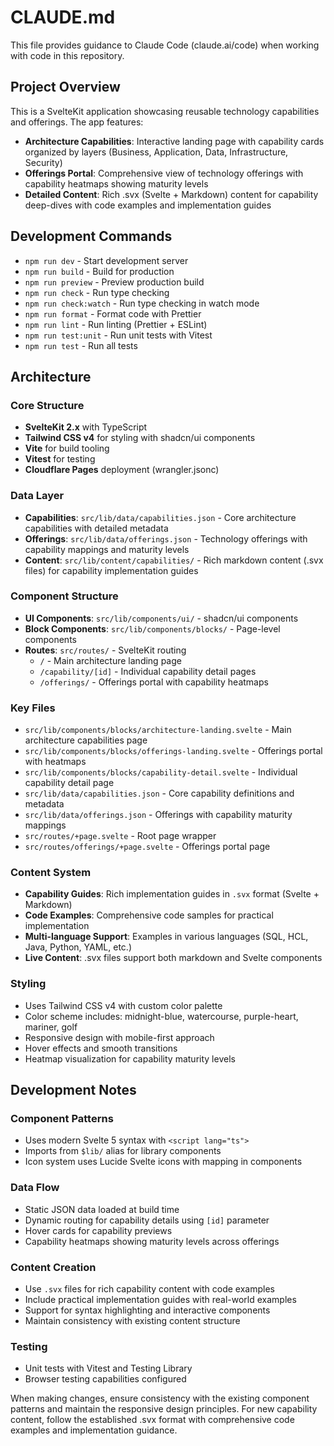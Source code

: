 # CLAUDE.md

This file provides guidance to Claude Code (claude.ai/code) when working with code in this repository.

## Project Overview

This is a SvelteKit application showcasing reusable technology capabilities and offerings. The app features:
- **Architecture Capabilities**: Interactive landing page with capability cards organized by layers (Business, Application, Data, Infrastructure, Security)
- **Offerings Portal**: Comprehensive view of technology offerings with capability heatmaps showing maturity levels
- **Detailed Content**: Rich .svx (Svelte + Markdown) content for capability deep-dives with code examples and implementation guides

## Development Commands

- `npm run dev` - Start development server
- `npm run build` - Build for production
- `npm run preview` - Preview production build
- `npm run check` - Run type checking
- `npm run check:watch` - Run type checking in watch mode
- `npm run format` - Format code with Prettier
- `npm run lint` - Run linting (Prettier + ESLint)
- `npm run test:unit` - Run unit tests with Vitest
- `npm run test` - Run all tests

## Architecture

### Core Structure
- **SvelteKit 2.x** with TypeScript
- **Tailwind CSS v4** for styling with shadcn/ui components
- **Vite** for build tooling
- **Vitest** for testing
- **Cloudflare Pages** deployment (wrangler.jsonc)

### Data Layer
- **Capabilities**: `src/lib/data/capabilities.json` - Core architecture capabilities with detailed metadata
- **Offerings**: `src/lib/data/offerings.json` - Technology offerings with capability mappings and maturity levels
- **Content**: `src/lib/content/capabilities/` - Rich markdown content (.svx files) for capability implementation guides

### Component Structure
- **UI Components**: `src/lib/components/ui/` - shadcn/ui components
- **Block Components**: `src/lib/components/blocks/` - Page-level components
- **Routes**: `src/routes/` - SvelteKit routing
  - `/` - Main architecture landing page
  - `/capability/[id]` - Individual capability detail pages
  - `/offerings/` - Offerings portal with capability heatmaps

### Key Files
- `src/lib/components/blocks/architecture-landing.svelte` - Main architecture capabilities page
- `src/lib/components/blocks/offerings-landing.svelte` - Offerings portal with heatmaps
- `src/lib/components/blocks/capability-detail.svelte` - Individual capability detail page
- `src/lib/data/capabilities.json` - Core capability definitions and metadata
- `src/lib/data/offerings.json` - Offerings with capability maturity mappings
- `src/routes/+page.svelte` - Root page wrapper
- `src/routes/offerings/+page.svelte` - Offerings portal page

### Content System
- **Capability Guides**: Rich implementation guides in `.svx` format (Svelte + Markdown)
- **Code Examples**: Comprehensive code samples for practical implementation
- **Multi-language Support**: Examples in various languages (SQL, HCL, Java, Python, YAML, etc.)
- **Live Content**: .svx files support both markdown and Svelte components

### Styling
- Uses Tailwind CSS v4 with custom color palette
- Color scheme includes: midnight-blue, watercourse, purple-heart, mariner, golf
- Responsive design with mobile-first approach
- Hover effects and smooth transitions
- Heatmap visualization for capability maturity levels

## Development Notes

### Component Patterns
- Uses modern Svelte 5 syntax with `<script lang="ts">`
- Imports from `$lib/` alias for library components
- Icon system uses Lucide Svelte icons with mapping in components

### Data Flow
- Static JSON data loaded at build time
- Dynamic routing for capability details using `[id]` parameter
- Hover cards for capability previews
- Capability heatmaps showing maturity levels across offerings

### Content Creation
- Use `.svx` files for rich capability content with code examples
- Include practical implementation guides with real-world examples
- Support for syntax highlighting and interactive components
- Maintain consistency with existing content structure

### Testing
- Unit tests with Vitest and Testing Library
- Browser testing capabilities configured

When making changes, ensure consistency with the existing component patterns and maintain the responsive design principles. For new capability content, follow the established .svx format with comprehensive code examples and implementation guidance.